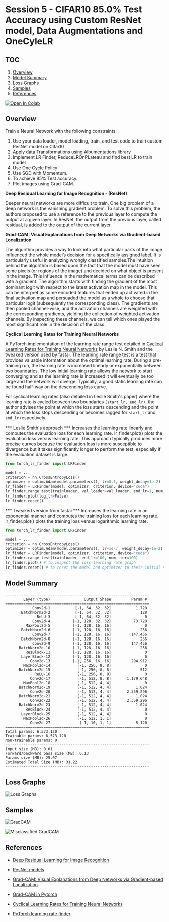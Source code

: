 # Session 5 - CIFAR10 85.0% Test Accuracy using Custom ResNet model, Data Augmentations and OneCyleLR

## TOC

1. [Overview](#overview)
1. [Model Summary](#Model-Summary)
1. [Loss Graphs](#loss-graphs)
1. [Samples](#samples)
1. [References](#references)

[![Open In Colab](https://colab.research.google.com/assets/colab-badge.svg)](https://colab.research.google.com/github/gmshashank/Pytorch_Vision/blob/main/CIFAR10/Session5/CIFAR10_session5.ipynb)


## Overview

Train a Neural Network with the following constraints:

1. Use your data loader, model loading, train, and test code to train custom ResNet model on Cifar10
2. Apply data Transformations using Albumentations library
3. Implement LR Finder, ReduceLROnPLateau and find best LR to train model
4. Use One Cycle Policy
5. Use SGD with Momentum.
6. To achieve 85% Test accuracy.
7. Plot images using Grad-CAM.

**Deep Residual Learning for Image Recognition - (ResNet)**
 
Deeper neural networks are more difficult to train. One big problem of a deep network is the vanishing gradient problem.
To solve this problem, the authors proposed to use a reference to the previous layer to compute the output at a given layer. 
In ResNet, the output from the previous layer, called residual, is added to the output of the current layer.

**Grad-CAM: Visual Explanations from Deep Networks via Gradient-based Localization**

The algorithm provides a way to look into what particular parts of the image influenced the whole model’s decision for a specifically assigned label.
It is particularly useful in analyzing wrongly classified samples.The intuition behind the algorithm is based upon the fact that the model must have seen 
some pixels (or regions of the image) and decided on what object is present in the image. This influence in the mathematical terms can be described with a gradient. 
The algorithm starts with finding the gradient of the most dominant logit with respect to the latest activation map in the model. This can be interpret as some encoded features 
that ended up activated in the final activation map and persuaded the model as a whole to choose that particular logit (subsequently the corresponding class). 
The gradients are then pooled channel-wise, and the activation channels are weighted with the corresponding gradients, yielding the collection of weighted activation channels. 
By inspecting these channels, we can tell which ones played the most significant role in the decision of the class.

**Cyclical Learning Rates for Training Neural Networks**

A PyTorch implementation of the learning rate range test detailed in [Cyclical Learning Rates for 
Training Neural Networks](https://arxiv.org/abs/1506.01186) by Leslie N. Smith and the tweaked version used by [fastai](https://github.com/fastai/fastai).
The learning rate range test is a test that provides valuable information about the optimal learning rate. 
During a pre-training run, the learning rate is increased linearly or exponentially between two boundaries. The low initial learning rate allows 
the network to start converging and as the learning rate is increased it will eventually be too large and the network will diverge.
Typically, a good static learning rate can be found half-way on the descending loss curve.

For cyclical learning rates (also detailed in Leslie Smith's paper) where the learning rate is cycled between two boundaries `(start_lr, end_lr)`,
the author advises the point at which the loss starts descending and the point at which the loss stops descending or becomes ragged for `start_lr` and `end_lr` respectively.

*** Leslie Smith's approach ***
Increases the learning rate linearly and computes the evaluation loss for each learning rate. lr_finder.plot() plots the evaluation loss versus learning rate. 
This approach typically produces more precise curves because the evaluation loss is more susceptible to divergence but it takes significantly longer to perform the test, 
especially if the evaluation dataset is large.

```python
from torch_lr_finder import LRFinder

model = ...
criterion = nn.CrossEntropyLoss()
optimizer = optim.Adam(model.parameters(), lr=0.1, weight_decay=1e-2)
lr_finder = LRFinder(model, optimizer, criterion, device="cuda")
lr_finder.range_test(trainloader, val_loader=val_loader, end_lr=1, num_iter=100, step_mode="linear")
lr_finder.plot(log_lr=False)
lr_finder.reset()
```

*** Tweaked version from fastai ***
Increases the learning rate in an exponential manner and computes the training loss for each learning rate. lr_finder.plot() plots the training loss versus logarithmic learning rate.

```python
from torch_lr_finder import LRFinder

model = ...
criterion = nn.CrossEntropyLoss()
optimizer = optim.Adam(model.parameters(), lr=1e-7, weight_decay=1e-2)
lr_finder = LRFinder(model, optimizer, criterion, device="cuda")
lr_finder.range_test(trainloader, end_lr=100, num_iter=100)
lr_finder.plot() # to inspect the loss-learning rate graph
lr_finder.reset() # to reset the model and optimizer to their initial state
```

## Model Summary

```
----------------------------------------------------------------
        Layer (type)               Output Shape         Param #
================================================================
            Conv2d-1           [-1, 64, 32, 32]           1,728
       BatchNorm2d-2           [-1, 64, 32, 32]             128
              ReLU-3           [-1, 64, 32, 32]               0
            Conv2d-4          [-1, 128, 32, 32]          73,728
         MaxPool2d-5          [-1, 128, 16, 16]               0
       BatchNorm2d-6          [-1, 128, 16, 16]             256
            Conv2d-7          [-1, 128, 16, 16]         147,456
       BatchNorm2d-8          [-1, 128, 16, 16]             256
            Conv2d-9          [-1, 128, 16, 16]         147,456
      BatchNorm2d-10          [-1, 128, 16, 16]             256
         ResBlock-11          [-1, 128, 16, 16]               0
       LayerBlock-12          [-1, 128, 16, 16]               0
           Conv2d-13          [-1, 256, 16, 16]         294,912
        MaxPool2d-14            [-1, 256, 8, 8]               0
      BatchNorm2d-15            [-1, 256, 8, 8]             512
             ReLU-16            [-1, 256, 8, 8]               0
           Conv2d-17            [-1, 512, 8, 8]       1,179,648
        MaxPool2d-18            [-1, 512, 4, 4]               0
      BatchNorm2d-19            [-1, 512, 4, 4]           1,024
           Conv2d-20            [-1, 512, 4, 4]       2,359,296
      BatchNorm2d-21            [-1, 512, 4, 4]           1,024
           Conv2d-22            [-1, 512, 4, 4]       2,359,296
      BatchNorm2d-23            [-1, 512, 4, 4]           1,024
         ResBlock-24            [-1, 512, 4, 4]               0
       LayerBlock-25            [-1, 512, 4, 4]               0
        MaxPool2d-26            [-1, 512, 1, 1]               0
           Conv2d-27             [-1, 10, 1, 1]           5,120
================================================================
Total params: 6,573,120
Trainable params: 6,573,120
Non-trainable params: 0
----------------------------------------------------------------
Input size (MB): 0.01
Forward/backward pass size (MB): 6.13
Params size (MB): 25.07
Estimated Total Size (MB): 31.22
----------------------------------------------------------------
```

## Loss Graphs

![Loss Graphs](https://github.com/gmshashank/Pytorch_Vision/blob/main/CIFAR10/Session5/images/metrics.png)


## Samples

![GradCAM](https://github.com/gmshashank/Pytorch_Vision/blob/main/CIFAR10/Session5/images/GradCAM.png)

![Misclassified GradCAM](https://github.com/gmshashank/Pytorch_Vision/blob/main/CIFAR10/Session5/images/misclassified.png)


## References

- [Deep Residual Learning for Image Recognition](https://arxiv.org/abs/1512.03385)
- [ResNet models](https://github.com/kuangliu/pytorch-cifar)

- [Grad-CAM: Visual Explanations from Deep Networks via Gradient-based Localization](https://arxiv.org/abs/1610.02391)
- [Grad-CAM in Pytorch](https://medium.com/@stepanulyanin/implementing-grad-cam-in-pytorch-ea0937c31e82)

- [Cyclical Learning Rates for Training Neural Networks](https://arxiv.org/abs/1506.01186)
- [PyTorch learning rate finder](https://github.com/davidtvs/pytorch-lr-finder)